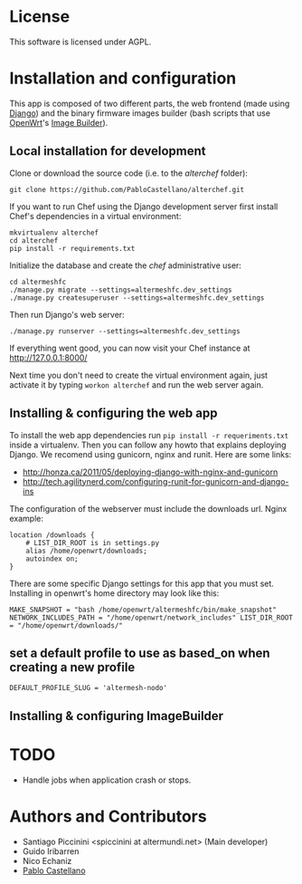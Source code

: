 # License

This software is licensed under AGPL.

# Installation and configuration

This app is composed of two different parts, the web frontend (made using [Django](https://www.djangoproject.com/)) and the binary firmware images builder (bash scripts that use [OpenWrt](https://openwrt.org/)'s [Image Builder](https://wiki.openwrt.org/doc/howto/obtain.firmware.generate)).

## Local installation for development

Clone or download the source code (i.e. to the _alterchef_ folder):

```
git clone https://github.com/PabloCastellano/alterchef.git
```

If you want to run Chef using the Django development server first install Chef's dependencies in a virtual environment:

```
mkvirtualenv alterchef
cd alterchef
pip install -r requirements.txt
```

Initialize the database and create the _chef_ administrative user:

```
cd altermeshfc
./manage.py migrate --settings=altermeshfc.dev_settings
./manage.py createsuperuser --settings=altermeshfc.dev_settings
```

Then run Django's web server:

```
./manage.py runserver --settings=altermeshfc.dev_settings
```

If everything went good, you can now visit your Chef instance at http://127.0.0.1:8000/

Next time you don't need to create the virtual environment again, just activate it by typing `workon alterchef` and run the web server again.

## Installing & configuring the web app

To install the web app dependencies run `pip install -r requeriments.txt` inside a virtualenv. Then you can follow any howto that explains deploying Django. We recomend using gunicorn, nginx and runit. Here are some links:

- http://honza.ca/2011/05/deploying-django-with-nginx-and-gunicorn
- http://tech.agilitynerd.com/configuring-runit-for-gunicorn-and-django-ins

The configuration of the webserver must include the downloads url. Nginx example:

```
location /downloads {
    # LIST_DIR_ROOT is in settings.py
    alias /home/openwrt/downloads;
    autoindex on;
}
```

There are some specific Django settings for this app that you must set. Installing in openwrt's home directory may look like this:

```
MAKE_SNAPSHOT = "bash /home/openwrt/altermeshfc/bin/make_snapshot" NETWORK_INCLUDES_PATH = "/home/openwrt/network_includes" LIST_DIR_ROOT = "/home/openwrt/downloads/"
```

## set a default profile to use as based_on when creating a new profile

```
DEFAULT_PROFILE_SLUG = 'altermesh-nodo'
```

## Installing & configuring ImageBuilder

# TODO

- Handle jobs when application crash or stops.

# Authors and Contributors

- Santiago Piccinini \<spiccinini at altermundi.net\> (Main developer)
- Guido Iribarren
- Nico Echaniz
- [Pablo Castellano](https://github.com/PabloCastellano)
